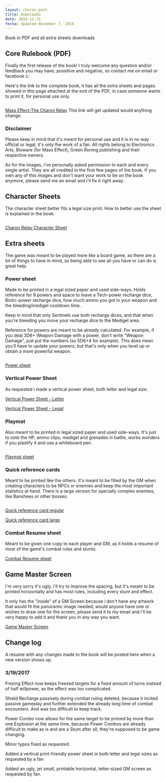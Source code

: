 ```yaml
---
layout: charon_post
title: Downloads
date: 2016-12-31
fecha: Updated November 7, 2016
---
```

Book in PDF and all extra sheets downloads

## Core Rulebook (PDF)

Finally the first release of the book! I truly welcome any question and/or feedback you may have, possitive and negative, so contact me on email or facebook c: 

Here's the link to the complete book, it has all the extra sheets and pages showed in this page attached at the end of the PDF, in case someone wants to print it, for personal use only.

<span class="image"><img src="{{ site.baseurl }}/images/portada_small.jpg" alt=""/></span>

[Mass Effect-The Charon Relay](https://drive.google.com/file/d/0BxdntDYpu5XQdHVUdTJQU3haY0E/view?usp=sharing) This link will get updated would anything change.

### Disclaimer

Please keep in mind that it's meant for personal use and it is in no way official or legal, it's only the work of a fan. All rights belong to Electronics Arts, Bioware (for Mass Effect), Green Roning publishing and their respective owners. 

As for the images, i've personally asked permission to each and every single artist. They are all credited in the first few pages of the book. If you own any of this images and don't want your work to be on the book anymore, please send me an email and i'll fix it right away.

## Character Sheets

The character sheet better fits a legal size print. How to better use the sheet is explained in the book.

<span class="image"><img src="{{ site.baseurl }}/images/character_sheet_small.png" alt=""/></span>

[Charon Relay Character Sheet](https://drive.google.com/file/d/0BxdntDYpu5XQRUpHamdGOHlkclU/view?usp=sharing)

## Extra sheets

The game was meant to be played more like a board game, as there are a lot of things to have in mind, so being able to see all you have or can do is great help.

### Power sheet

Made to be printed in a legal sized paper and used side-ways. Holds reference for 9 powers and space to leave a Tech-power recharge dice, Biotic-power recharge dice, how much ammo you got in your weapon and the bleeding/medigel cooldown time. 

Keep in mind that only Sentinels use both recharge dices, and that when you're bleeding you move your recharge dice to the Medigel area.

Reference for powers are meant to be already calculated. For example, if you deal 3D6+ Weapon Damage with a power, don't write "Weapon Damage", just put the numbers (so 5D6+4 for example). This does mean you'll have to update your powers, but that's only when you level up or obtain a more powerful weapon.

<span class="image"><img src="{{ site.baseurl }}/images/power_sheet_small.jpg" alt=""/></span>

[Power sheet](https://drive.google.com/file/d/0BxdntDYpu5XQYUdSeXdaTzZrRWM/view?usp=sharing)

### Vertical Power Sheet

As requested i made a vertical power sheet, both letter and legal size.

[Vertical Power Sheet - Letter](https://drive.google.com/open?id=0BxdntDYpu5XQSUh0WllqUDJ0UXc)

[Vertical Power Sheet - Legal](https://drive.google.com/open?id=0BxdntDYpu5XQZWhQeDJvbnl4UE0)

### Playmat

Also meant to be printed in legal sized paper and used side-ways. It's just to note the HP, ammo clips, medigel and grenades in battle, works wonders if you plastify it and use a whiteboard pen.

<span class="image"><img src="{{ site.baseurl }}/images/playmat_small.png" alt=""/></span>

[Playmat sheet](https://drive.google.com/file/d/0BxdntDYpu5XQaW45ZWd4ZnMySjA/view?usp=sharing)

### Quick reference cards

Meant to be printed like the others. It's meant to be filled by the GM when creating characters to be NPCs or enemies and keep the most important statistics at hand. There is a large version for specially complex enemies, like Banshees or other bosses.

<span class="image"><img src="{{ site.baseurl }}/images/quick_reference.png" alt=""/></span>

[Quick reference card regular](https://drive.google.com/file/d/0BxdntDYpu5XQQTJTX3NqUTk2Zzg/view?usp=sharing)

[Quick reference card large](https://drive.google.com/file/d/0BxdntDYpu5XQTE5kZm1wNGlDdU0/view?usp=sharing)

### Combat Resume sheet

Meant to be given one copy to each player and GM, as it holds a resume of most of the game's combat rules and stunts.

[Combat Resume sheet](https://drive.google.com/file/d/0BxdntDYpu5XQV0dQeko5YlVaZFk/view?usp=sharing)

## Game Master Screen

I'm very sorry it's ugly, i'll try to improve the spacing, but it's meant to be printed horizontally and has most rules, including every stunt and effect. 

It only has the "inside" of a GM Screen because i don't have any artwork that would fit the panoramic image needed, would anyone have one or wishes to draw one for the screen, please send it to my email and i'll be very happy to add it and thank you in any way you want.

[Game Master Screen](https://drive.google.com/open?id=0BxdntDYpu5XQTTVzOFg1SmNBSkE)

## Change log
A resume with any changes made to the book will be posted here when a new version shows up.

### 3/19/2017

Frezing Effect now keeps freezed targets for a fixed amount of turns instead of half willpower, as the effect was too complicated.

Shield Recharge passively during combat ruling deleted, because it incited passive gameplay and further extended the already long time of combat encounters. And was too difficult to keep track.

Power Combo now allows for the same target to be primed by more than one Explosion at the same time, because Power Combos are already difficult to make as is and are a Stunt after all, they're supposed to be game changing.

Minor typos fixed as requested.

Added a vertical print-friendly power sheet in both letter and legal sizes as requested by a fan

Added an ugly, jet small, printable horizontal, letter-sized GM screen as requested by fan.


